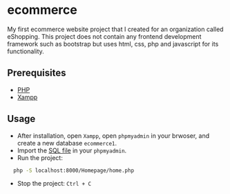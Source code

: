 # ecommerce
My first ecommerce website project that I created for an organization called eShopping. This project does not contain any frontend development framework such as bootstrap but uses html, css, php and javascript for its functionality.

## Prerequisites
- [PHP](https://www.php.net/)
- [Xampp](https://www.apachefriends.org/download.html) 

## Usage

- After installation, open `Xampp`, open `phpmyadmin` in your brwoser, and create a new database `ecommerce1`.
- Import the [SQL file](./ecommerce.sql) in your `phpmyadmin`.
- Run the project:

```sh
  php -S localhost:8000/Homepage/home.php
```

- Stop the project: `Ctrl + C`
